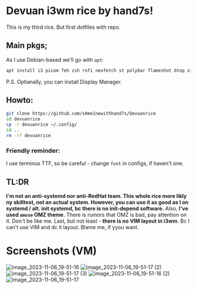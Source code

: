 # Devuan i3wm rice by hand7s!

This is my third rice. But first dotfiles with repo.



## Main pkgs;

As I use Debian-based we'll go with `apt`:

```bash
apt install i3 picom feh zsh rofi neofetch st polybar flameshot btop xinit
```

P.S.
Optianally, you can install Display Manager. 

## Howto:

```bash
git clone https://github.com/s0me1newithhand7s/Devuanrice
cd devuanrice
cp -r devuanrice ~/.config/
cd ..
rm -rf devuanrice
``` 

### Friendly reminder:
I use terminus TTF, so be careful - change `font` in configs, if haven't one.

## TL:DR
**I'm not an anti-systemd nor anti-RedHat team. This whole rice more likly ny skilltest, not an actual system. However, you can use it as good as I on systemd / alt. init systemd, bc there is no init-depend software.** Also, **I've used `amuse` OMZ theme.** There is rumors that OMZ is bad, pay attention on it. Don't be like me. 
Last, but not least - **there is no VIM layout in i3wm**. Bc I can't use VIM and dc it layout. Blame me, if yyou want.

# Screenshots (VM)
![image_2023-11-06_19-51-16](https://github.com/s0me1newithhand7s/Devuanrice/assets/117505144/11b17739-5704-467a-b519-a16950b59b4c)
![image_2023-11-06_19-51-17 (2)](https://github.com/s0me1newithhand7s/Devuanrice/assets/117505144/f774da34-2b17-46f5-855c-a8ddc857e4b9)
![image_2023-11-06_19-51-17 (3)](https://github.com/s0me1newithhand7s/Devuanrice/assets/117505144/58be1cf6-bfa6-43e7-ae35-8d6b51a722bc)
![image_2023-11-06_19-51-16 (2)](https://github.com/s0me1newithhand7s/Devuanrice/assets/117505144/4469278b-5a02-4029-89ee-ba874845b55f)
![image_2023-11-06_19-51-17](https://github.com/s0me1newithhand7s/Devuanrice/assets/117505144/732c9c9b-cd75-47f4-9f19-eadf7be7708a)


